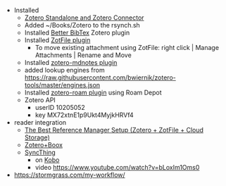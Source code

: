   * Installed
    * [Zotero Standalone and Zotero Connector](https://www.researchgate.net/deref/https%3A%2F%2Fwww.zotero.org%2Fdownload%2F)
    * Added ~/Books/Zotero to the rsynch.sh
    * Installed [Better BibTex](https://retorque.re/zotero-better-bibtex/) Zotero plugin
    * Installed [ZotFile plugin](http://zotfile.com/)
      * To move existing attachment using ZotFile: right click | Manage Attachments | Rename and Move
    * Installed [zotero-mdnotes plugin](https://github.com/argenos/zotero-mdnotes)
    * added lookup engines from https://raw.githubusercontent.com/bwiernik/zotero-tools/master/engines.json
    * Installed [zotero-roam plugin](https://alix-lahuec.gitbook.io/zotero-roam) using Roam Depot
    * Zotero API
      * userID 10205052
      * key MX72xtnE1p9Ukt4MyjkHRVf4
  * reader integration
    * [The Best Reference Manager Setup (Zotero + ZotFile + Cloud Storage)](https://www.researchgate.net/publication/325828616_Tutorial_The_Best_Reference_Manager_Setup_Zotero_ZotFile_Cloud_Storage)
    * [Zotero+Boox](https://www.youtube.com/watch?v=bLoxIm1Oms0)
    * [SyncThing](https://syncthing.net/downloads/)
      * on [Kobo](https://anarc.at/hardware/tablet/kobo-clara-hd/)
      * video https://www.youtube.com/watch?v=bLoxIm1Oms0
  * https://stormgrass.com/my-workflow/